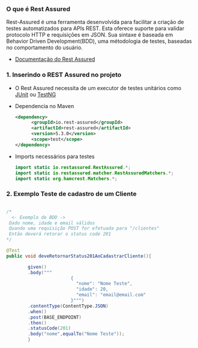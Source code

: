 ### O que é Rest Assured

Rest-Assured é uma ferramenta desenvolvida para facilitar a criação de testes automatizados para APIs REST.
Esta oferece suporte para validar protocolo HTTP e requisições em JSON. Sua sintaxe é baseada em Behavior Driven
Development(BDD), uma métodologia de testes, baseadas no comportamento do usuário.

- [Documentação do Rest Assured](https://rest-assured.io/)

### 1. Inserindo o REST Assured no projeto

- O Rest Assured necessita de um executor de testes unitários como [JUnit](https://junit.org/junit5/)
  ou [TestNG](https://testng.org/doc/index.html)
- Dependencia no Maven

    ```xml
    <dependency>
          <groupId>io.rest-assured</groupId>
          <artifactId>rest-assured</artifactId>
          <version>5.3.0</version>
          <scope>test</scope>
    </dependency>
    ```

- Imports necessários para testes

    ```java
    import static io.restassured.RestAssured.*;
    import static io.restassured.matcher.RestAssuredMatchers.*;
    import static org.hamcrest.Matchers.*;
    ```

### 2. Exemplo  Teste de cadastro de um Cliente

```java

/*
  <- Exemplo de BDD ->
 Dado nome, idade e email válidos
 Quando uma requisição POST for efetuada para "/clientes"
 Então deverá retorar o status code 201
*/

@Test
public void deveRetornarStatus201AoCadastrarCliente(){

        given()
        .body("""
                        {
                          "nome": "Nome Teste",
                          "idade": 20,
                          "email": "email@email.com"
                        }""")
        .contentType(ContentType.JSON)
        .when()
        .post(BASE_ENDPOINT)
        .then()
        .statusCode(201)
        .body("nome",equalTo("Nome Teste"));
        }
```

